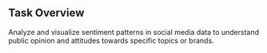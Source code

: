 ## Task Overview

Analyze and visualize sentiment patterns in social media data to understand public opinion and attitudes towards specific topics or brands.
